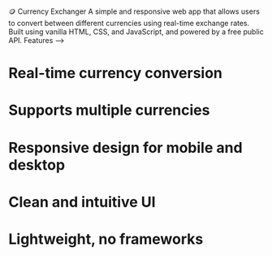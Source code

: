 🪙 Currency Exchanger
A simple and responsive web app that allows users to convert between different currencies using real-time exchange rates. Built using vanilla HTML, CSS, and JavaScript, and powered by a free public API.
 Features -->
# Real-time currency conversion

# Supports multiple currencies

# Responsive design for mobile and desktop

# Clean and intuitive UI

# Lightweight, no frameworks
